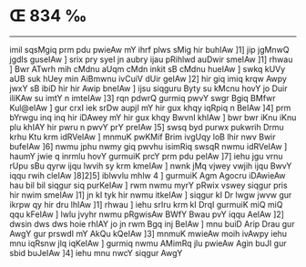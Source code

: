 # Œ 834 ‰
---
imil sqsMgiq prm pdu pwieAw mY ihrf plws sMig hir buhIAw ]1]
jip jgMnwQ jgdIs guseIAw ] srix pry syeI jn aubry ijau pRihlwd
auDwir smeIAw ]1] rhwau ] Bwr ATwrh mih cMdnu aUqm cMdn inkit
sB cMdnu hueIAw ] swkq kUVy aUB suk hUey min AiBmwnu ivCuiV dUir geIAw
]2] hir giq imiq krqw Awpy jwxY sB ibiD hir hir Awip bneIAw ]
ijsu siqguru Byty su kMcnu hovY jo Duir iliKAw su imtY n imteIAw ]3] rqn
pdwrQ gurmiq pwvY swgr Bgiq BMfwr Kul@eIAw ] gur crxI iek srDw
aupjI mY hir gux khqy iqRpiq n BeIAw ]4] prm bYrwgu inq inq hir
iDAwey mY hir gux khqy BwvnI khIAw ] bwr bwr iKnu iKnu plu khIAY hir
pwru n pwvY prY preIAw ]5] swsq byd purwx pukwrih Drmu krhu Ktu krm
idRVeIAw ] mnmuK pwKMif Brim ivgUqy loB lhir nwv Bwir bufeIAw ]6]
nwmu jphu nwmy giq pwvhu isimRiq swsqR nwmu idRVeIAw ] haumY jwie q
inrmlu hovY gurmuiK prcY prm pdu peIAw ]7] iehu jgu vrnu rUpu sBu qyrw
ijqu lwvih sy krm kmeIAw ] nwnk jMq vjwey vwjih ijqu BwvY iqqu rwih
cleIAw ]8]2]5] iblwvlu mhlw 4 ] gurmuiK Agm Agocru iDAwieAw
hau bil bil siqgur siq purKeIAw ] rwm nwmu myrY pRwix vswey siqgur
pris hir nwim smeIAw ]1] jn kI tyk hir nwmu itkeIAw ] siqgur kI
Dr lwgw jwvw gur ikrpw qy hir dru lhIAw ]1] rhwau ] iehu srIru krm
kI DrqI gurmuiK miQ miQ qqu kFeIAw ] lwlu jvyhr nwmu pRgwisAw BWfY
Bwau pvY iqqu AeIAw ]2] dwsin dws dws hoie rhIAY jo jn rwm Bgq
inj BeIAw ] mnu buiD Arip Drau gur AwgY gur prswdI mY AkQu kQeIAw
]3] mnmuK mwieAw moih ivAwpy iehu mnu iqRsnw jlq iqKeIAw ] gurmiq
nwmu AMimRq jlu pwieAw Agin buJI gur sbid buJeIAw ]4] iehu mnu nwcY
siqgur AwgY
####
